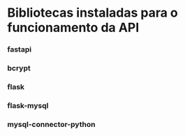 # Bibliotecas instaladas para o funcionamento da API

### fastapi
### bcrypt
### flask
### flask-mysql
### mysql-connector-python
### 
### 
### 
### 
### 
### 
### 
### 
### 
### 
### 
### 
### 